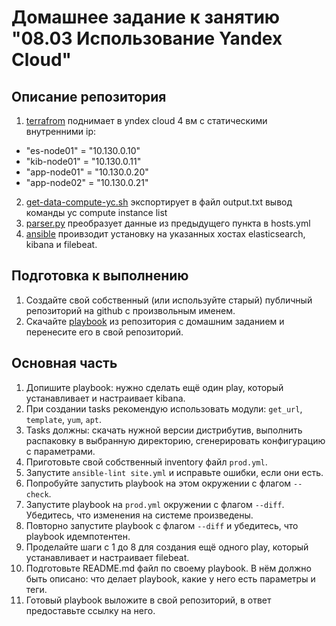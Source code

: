 # Домашнее задание к занятию "08.03 Использование Yandex Cloud"

## Описание репозитория
1. [terrafrom](./terraform/variables.tf) поднимает в yndex cloud 4 вм c статическими внутренними ip:
- "es-node01"  = "10.130.0.10"
- "kib-node01" = "10.130.0.11"
- "app-node01" = "10.130.0.20"
- "app-node02" = "10.130.0.21"

2. [get-data-compute-yc.sh](./terraform/get-data-compute-yc.sh) экспортирует в файл output.txt вывод команды yc compute instance list
3. [parser.py](./terraform/parser.py) преобразует данные из предыдущего пункта в hosts.yml
4. [ansible](./playbook/site.yml) проивзодит установку на указанных хостах elasticsearch, kibana и filebeat.


## Подготовка к выполнению
1. Создайте свой собственный (или используйте старый) публичный репозиторий на github с произвольным именем.
2. Скачайте [playbook](./playbook/) из репозитория с домашним заданием и перенесите его в свой репозиторий.

## Основная часть
1. Допишите playbook: нужно сделать ещё один play, который устанавливает и настраивает kibana.
2. При создании tasks рекомендую использовать модули: `get_url`, `template`, `yum`, `apt`.
3. Tasks должны: скачать нужной версии дистрибутив, выполнить распаковку в выбранную директорию, сгенерировать конфигурацию с параметрами.
4. Приготовьте свой собственный inventory файл `prod.yml`.
5. Запустите `ansible-lint site.yml` и исправьте ошибки, если они есть.
6. Попробуйте запустить playbook на этом окружении с флагом `--check`.
7. Запустите playbook на `prod.yml` окружении с флагом `--diff`. Убедитесь, что изменения на системе произведены.
8. Повторно запустите playbook с флагом `--diff` и убедитесь, что playbook идемпотентен.
9. Проделайте шаги с 1 до 8 для создания ещё одного play, который устанавливает и настраивает filebeat.
10. Подготовьте README.md файл по своему playbook. В нём должно быть описано: что делает playbook, какие у него есть параметры и теги.
11. Готовый playbook выложите в свой репозиторий, в ответ предоставьте ссылку на него.